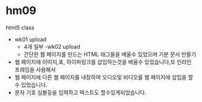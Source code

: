 # hm09
html5 class

- wk01 upload
  - 4개 일부 
 -wk02 upload
  - 간단한 웹 페이지를 만드는 HTML 태그들을 배울수 있었으며 기분 문서 만들기
 - 웹 페이지에 이미지,표, 하이퍼링크를 삽입하는것을 배울수 있었습니다,또 인라인 프레임을 사용해서
 - 웹 페이지에 다른 웹 페이지를 내장하며 오디오및 비디오를 웹 페이지에 삽입을 할수 있었습니다.
 - 문자 기호 심볼등을 입력하고 텍스트도 할수있게되었습니다.
